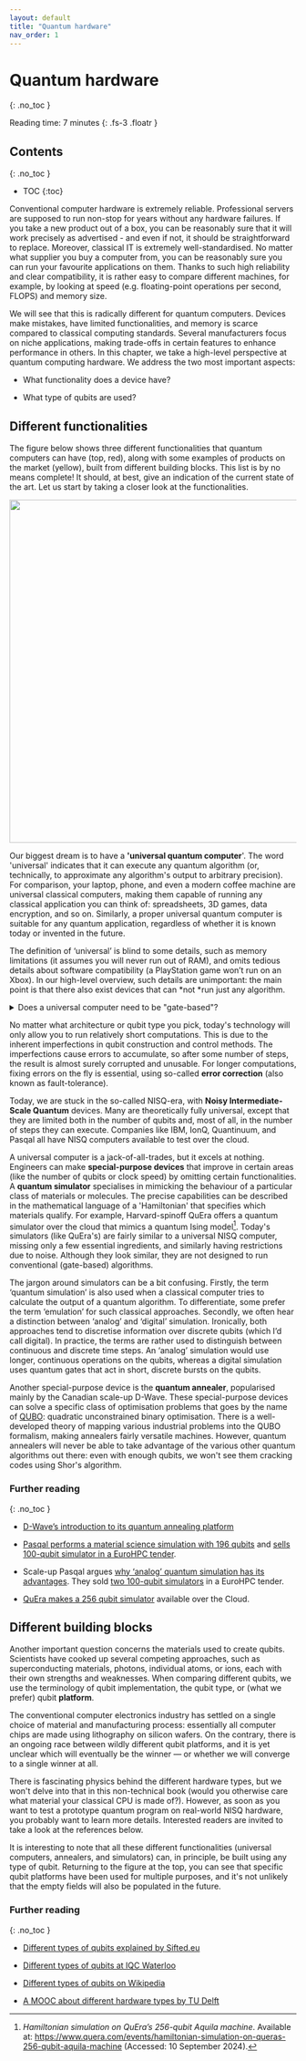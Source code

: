 ```yaml
---
layout: default
title: "Quantum hardware"
nav_order: 1
---
```

 
 
# Quantum hardware
{: .no_toc }


Reading time: 7 minutes
{: .fs-3 .floatr }

## Contents
{: .no_toc } 

- TOC
{:toc}




Conventional computer hardware is extremely reliable. Professional
servers are supposed to run non-stop for years without any hardware
failures. If you take a new product out of a box, you can be reasonably
sure that it will work precisely as advertised - and even if not, it
should be straightforward to replace. Moreover, classical IT is
extremely well-standardised. No matter what supplier you buy a computer
from, you can be reasonably sure you can run your favourite applications
on them. Thanks to such high reliability and clear compatibility, it is
rather easy to compare different machines, for example, by looking at
speed (e.g. floating-point operations per second, FLOPS) and memory
size.

We will see that this is radically different for quantum computers.
Devices make mistakes, have limited functionalities, and memory is
scarce compared to classical computing standards. Several manufacturers
focus on niche applications, making trade-offs in certain features to
enhance performance in others. In this chapter, we take a high-level
perspective at quantum computing hardware. We address the two most
important aspects:

- What functionality does a device have?

- What type of qubits are used?

## Different functionalities

The figure below shows three different functionalities that quantum
computers can have (top, red), along with some examples of products on
the market (yellow), built from different building blocks. This list is
by no means complete! It should, at best, give an indication of the
current state of the art. Let us start by taking a closer look at the
functionalities.

<img src=" {{ site.baseurl }}/media/image24.png"
style="width:6.26806in" />

Our biggest dream is to have a **'universal quantum computer**'. The
word 'universal' indicates that it can execute any quantum algorithm
(or, technically, to approximate any algorithm's output to arbitrary
precision). For comparison, your laptop, phone, and even a modern coffee
machine are universal classical computers, making them capable of
running any classical application you can think of: spreadsheets, 3D
games, data encryption, and so on. Similarly, a proper universal quantum
computer is suitable for any quantum application, regardless of whether
it is known today or invented in the future. 

The definition of ‘universal’ is blind to some details, such as memory
limitations (it assumes you will never run out of RAM), and omits
tedious details about software compatibility (a PlayStation game won’t
run on an Xbox). In our high-level overview, such details are
unimportant: the main point is that there also exist devices that
can *not *run just any algorithm.

<details markdown="1">

<summary>Does a universal computer need to be "gate-based"?</summary>

No, there are various computational models that are universal.

There are different ways to make a ‘universal quantum computer’. The
most popular way is to use
a [**gate-based**](https://en.wikipedia.org/wiki/Quantum_circuit) approach,
where elementary operations (‘gates’) change the data stored one or two
qubits at a time. This perspective is most intuitive for those used to
conventional logical circuits (with AND, OR and NOT gates), and most
quantum algorithms are presented in this language. Other alternatives
include [**adiabatic**](https://en.wikipedia.org/wiki/Adiabatic_quantum_computation) computation
and [**measurement-based **](https://en.wikipedia.org/wiki/One-way_quantum_computer)computation,
which can theoretically run any algorithm written for a gate-based 
computer without issues. 

At this moment, gate-based computers are by far the most widespread and
appear to be the most popular approach in the race towards a
million-qubit quantum computer: by nearly all large tech-companies rely
on this architecture. There is one important exception.
Some [**photonics
startups**](https://www.hpcwire.com/2022/04/21/psiquantums-path-to-1-million-qubits-by-the-middle-of-the-decade/) are
working towards measurement-based computing, as this overcomes the
challenges in performing ‘entangling’ quantum gates with photons. In the
following, we will focus mostly on gate-based computers.

</details>

No matter what architecture or qubit type you pick, today's technology
will only allow you to run relatively short computations. This is due to
the inherent imperfections in qubit construction and control methods.
The imperfections cause errors to accumulate, so after some number of
steps, the result is almost surely corrupted and unusable. For longer
computations, fixing errors on the fly is essential, using
so-called **error correction** (also known as fault-tolerance).  

Today, we are stuck in the so-called NISQ-era, with **Noisy
Intermediate-Scale Quantum** devices. Many are theoretically fully
universal, except that they are limited both in the number of qubits
and, most of all, in the number of steps they can execute. Companies
like IBM, IonQ, Quantinuum, and Pasqal all have NISQ computers available
to test over the cloud. 

A universal computer is a jack-of-all-trades, but it excels at nothing.
Engineers can make **special-purpose devices** that improve in certain
areas (like the number of qubits or clock speed) by omitting certain
functionalities. A **quantum simulator** specialises in mimicking the
behaviour of a particular class of materials or molecules. The precise
capabilities can be described in the mathematical language of a
'Hamiltonian' that specifies which materials qualify. For example,
Harvard-spinoff QuEra offers a quantum simulator over the cloud that
mimics a quantum Ising model[^58]. Today's simulators (like QuEra's) are
fairly similar to a universal NISQ computer, missing only a few
essential ingredients, and similarly having restrictions due to noise.
Although they look similar, they are not designed to run conventional
(gate-based) algorithms.

The jargon around simulators can be a bit confusing. Firstly, the term
‘quantum simulation’ is also used when a classical computer tries to
calculate the output of a quantum algorithm. To differentiate, some
prefer the term ‘emulation’ for such classical approaches. Secondly, we
often hear a distinction between ‘analog’ and ‘digital’ simulation.
Ironically, both approaches tend to discretise information over discrete
qubits (which I’d call digital). In practice, the terms are rather used
to distinguish between continuous and discrete time steps. An ‘analog’
simulation would use longer, continuous operations on the qubits,
whereas a digital simulation uses quantum gates that act in short,
discrete bursts on the qubits.

Another special-purpose device is the **quantum annealer**, popularised
mainly by the Canadian scale-up D-Wave. These special-purpose devices
can solve a specific class of optimisation problems that goes by the
name
of [QUBO](https://en.wikipedia.org/wiki/Quadratic_unconstrained_binary_optimization):
quadratic unconstrained binary optimisation. There is a well-developed
theory of mapping various industrial problems into the QUBO formalism,
making annealers fairly versatile machines. However, quantum annealers
will never be able to take advantage of the various other quantum
algorithms out there: even with enough qubits, we won't see them
cracking codes using Shor's algorithm. 

[^58]: *Hamiltonian simulation on QuEra’s 256-qubit Aquila machine*.
    Available at:
    <https://www.quera.com/events/hamiltonian-simulation-on-queras-256-qubit-aquila-machine>
    (Accessed: 10 September 2024).

### Further reading
{: .no_toc }

- [D-Wave’s introduction to its quantum annealing
  platform](https://docs.dwavesys.com/docs/latest/c_gs_2.html)

- [Pasqal performs a material science simulation with 196
  qubits](https://www.pasqal.com/articles/simulating-phases-of-matter-in-magnetic-materials-with-qubits) and [sells
  100-qubit simulator in a EuroHPC
  tender](https://eurohpc-ju.europa.eu/two-100-qubits-quantum-computers-pasqal-fzj-and-genci-boost-hpcqs-pan-european-hybrid-hpcquantum-2022-05-30_en).

- Scale-up Pasqal argues [why ‘analog’ quantum simulation has its
  advantages](https://www.pasqal.com/news/the-analog-neutral-atom-advantage-in-the-noisy-qubits-era/).
  They sold [two 100-qubit
  simulators](https://eurohpc-ju.europa.eu/two-100-qubits-quantum-computers-pasqal-fzj-and-genci-boost-hpcqs-pan-european-hybrid-hpcquantum-2022-05-30_en)
  in a EuroHPC tender.

- [QuEra makes a 256 qubit
  simulator](https://www.technologyreview.com/2021/11/17/1040243/quantum-computer-256-bit-startup/) available
  over the Cloud. 

## Different building blocks

Another important question concerns the materials used to create qubits.
Scientists have cooked up several competing approaches, such as
superconducting materials, photons, individual atoms, or ions, each with
their own strengths and weaknesses. When comparing different qubits, we
use the terminology of qubit implementation, the qubit type, or (what we
prefer) qubit **platform**. 

The conventional computer electronics industry has settled on a single
choice of material and manufacturing process: essentially all computer
chips are made using lithography on silicon wafers. On the contrary,
there is an ongoing race between wildly different qubit platforms, and
it is yet unclear which will eventually be the winner — or whether we
will converge to a single winner at all. 

There is fascinating physics behind the different hardware types, but we
won't delve into that in this non-technical book (would you otherwise
care what material your classical CPU is made of?). However, as soon as
you want to test a prototype quantum program on real-world NISQ
hardware, you probably want to learn more details. Interested readers
are invited to take a look at the references below.

It is interesting to note that all these different functionalities
(universal computers, annealers, and simulators) can, in principle, be
built using any type of qubit. Returning to the figure at the top, you
can see that specific qubit platforms have been used for multiple
purposes, and it's not unlikely that the empty fields will also be
populated in the future.

### Further reading
{: .no_toc }

- [Different types of qubits explained by
  Sifted.eu](https://sifted.eu/articles/quest-qubits-quantum-startups-explained)

- [Different types of qubits at IQC
  Waterloo](https://uwaterloo.ca/institute-for-quantum-computing/quantum-101/quantum-information-science-and-technology/what-qubit)

- [Different types of qubits on
  Wikipedia](https://en.wikipedia.org/wiki/Qubit#Physical_implementations)

- [A MOOC about different hardware types by TU
  Delft](https://online-learning.tudelft.nl/courses/the-hardware-of-a-quantum-computer)

